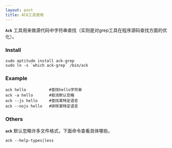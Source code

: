 ```yaml
---
layout: post
title: ACK工具使用
---
```


**`Ack`** 工具用来做源代码中字符串查找（实则是对grep工具在程序源码查找方面的优化）。

### Install

~~~
sudo aptitude install ack-grep
sudo ln -s `which ack-grep` /bin/ack
~~~

### Example
    
~~~
ack hello          #查找hello字符串
ack -a hello       #取消默认忽略
ack --js hello     #查找某特定语言
ack --nojs hello   #排除某特定语言
~~~

### Others

**`ack`** 默认忽略许多文件格式，下面命令查看具体哪些。

~~~
ack --help-types|less
~~~
